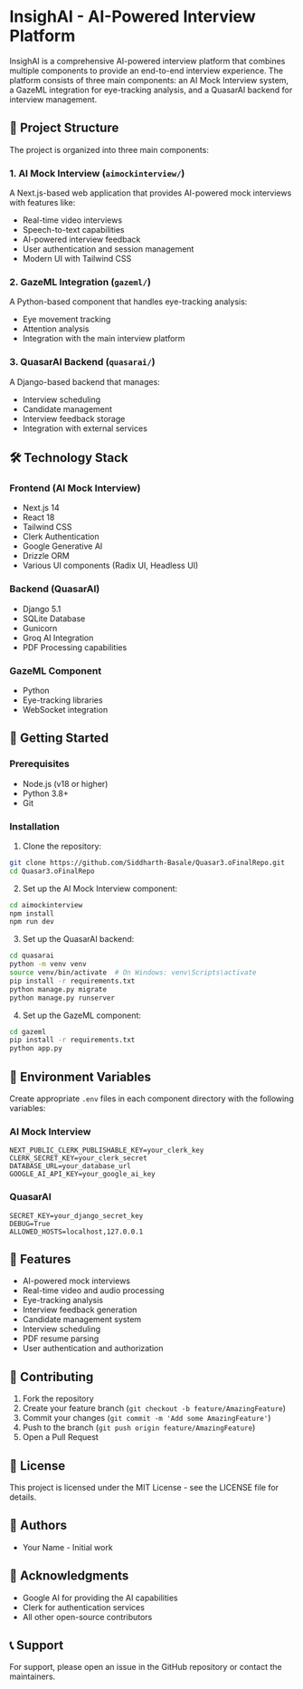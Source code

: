 # InsighAI - AI-Powered Interview Platform

InsighAI is a comprehensive AI-powered interview platform that combines multiple components to provide an end-to-end interview experience. The platform consists of three main components: an AI Mock Interview system, a GazeML integration for eye-tracking analysis, and a QuasarAI backend for interview management.

## 🚀 Project Structure

The project is organized into three main components:

### 1. AI Mock Interview (`aimockinterview/`)
A Next.js-based web application that provides AI-powered mock interviews with features like:
- Real-time video interviews
- Speech-to-text capabilities
- AI-powered interview feedback
- User authentication and session management
- Modern UI with Tailwind CSS

### 2. GazeML Integration (`gazeml/`)
A Python-based component that handles eye-tracking analysis:
- Eye movement tracking
- Attention analysis
- Integration with the main interview platform

### 3. QuasarAI Backend (`quasarai/`)
A Django-based backend that manages:
- Interview scheduling
- Candidate management
- Interview feedback storage
- Integration with external services

## 🛠️ Technology Stack

### Frontend (AI Mock Interview)
- Next.js 14
- React 18
- Tailwind CSS
- Clerk Authentication
- Google Generative AI
- Drizzle ORM
- Various UI components (Radix UI, Headless UI)

### Backend (QuasarAI)
- Django 5.1
- SQLite Database
- Gunicorn
- Groq AI Integration
- PDF Processing capabilities

### GazeML Component
- Python
- Eye-tracking libraries
- WebSocket integration

## 🚀 Getting Started

### Prerequisites
- Node.js (v18 or higher)
- Python 3.8+
- Git

### Installation

1. Clone the repository:
```bash
git clone https://github.com/Siddharth-Basale/Quasar3.oFinalRepo.git
cd Quasar3.oFinalRepo
```

2. Set up the AI Mock Interview component:
```bash
cd aimockinterview
npm install
npm run dev
```

3. Set up the QuasarAI backend:
```bash
cd quasarai
python -m venv venv
source venv/bin/activate  # On Windows: venv\Scripts\activate
pip install -r requirements.txt
python manage.py migrate
python manage.py runserver
```

4. Set up the GazeML component:
```bash
cd gazeml
pip install -r requirements.txt
python app.py
```

## 🔧 Environment Variables

Create appropriate `.env` files in each component directory with the following variables:

### AI Mock Interview
```
NEXT_PUBLIC_CLERK_PUBLISHABLE_KEY=your_clerk_key
CLERK_SECRET_KEY=your_clerk_secret
DATABASE_URL=your_database_url
GOOGLE_AI_API_KEY=your_google_ai_key
```

### QuasarAI
```
SECRET_KEY=your_django_secret_key
DEBUG=True
ALLOWED_HOSTS=localhost,127.0.0.1
```

## 📝 Features

- AI-powered mock interviews
- Real-time video and audio processing
- Eye-tracking analysis
- Interview feedback generation
- Candidate management system
- Interview scheduling
- PDF resume parsing
- User authentication and authorization

## 🤝 Contributing

1. Fork the repository
2. Create your feature branch (`git checkout -b feature/AmazingFeature`)
3. Commit your changes (`git commit -m 'Add some AmazingFeature'`)
4. Push to the branch (`git push origin feature/AmazingFeature`)
5. Open a Pull Request

## 📄 License

This project is licensed under the MIT License - see the LICENSE file for details.

## 👥 Authors

- Your Name - Initial work

## 🙏 Acknowledgments

- Google AI for providing the AI capabilities
- Clerk for authentication services
- All other open-source contributors

## 📞 Support

For support, please open an issue in the GitHub repository or contact the maintainers.
